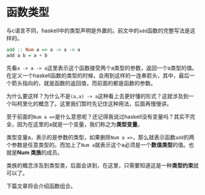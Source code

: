 # 函数类型

与c语言不同，haskell中的类型声明是外置的。前文中的`add`函数的完整写法是这样的。

```haskell
add :: Num a => a -> a -> a
add a b = a + b
```

先看`a -> a -> a`这里表示这个函数接受两个a类型的参数，返回一个a类型的值。在定义一个haskell函数的类型的时候，会用到这样的一连串箭头，其中，最后一个箭头指向的，就是函数的返回值，而前面的都是函数的参数。

为什么要这样？为什么不是`(a,a) -> a`这种看上去更好懂的形式？这就涉及到一个叫柯里化的概念了。这里我们暂时先记住这种用法，后面再慢慢讲。

至于前面的`Num a =>`是什么意思呢？还记得我说过haskell没有变量吗？其实不完全，因为在这里的a就是一个变量，我们称之为**类型变量**。

类型变量a，表示的是参数的类型，如果删除`Num a =>`，那么就表示函数`add`的两个参数是任意类型的。而加上了`Num a`就表示这个a必须是一个**数值类型**的值。也就是**Num 类族**的成员。

类族的概念涉及到类型类，后面会讲到，在这里，只需要知道这是一种**类型约束**就可以了。

下篇文章将会介绍函数组合。